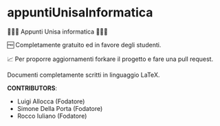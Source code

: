 # appuntiUnisaInformatica

🧑🏻‍💻 Appunti Unisa informatica 👩🏻‍💻

🆓 Completamente gratuito ed in favore degli studenti.

📈 Per proporre aggiornamenti forkare il progetto e fare una pull request.

Documenti completamente scritti in linguaggio LaTeX.

**CONTRIBUTORS**:
- Luigi Allocca (Fodatore)
- Simone Della Porta (Fodatore)
- Rocco Iuliano (Fodatore)
